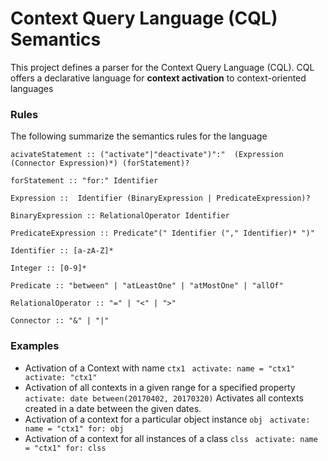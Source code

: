 # Context Query Language (CQL) Semantics #

This project defines a parser for the Context Query Language (CQL). CQL offers a declarative language for __context activation__ to context-oriented languages


### Rules
The following summarize the semantics rules for the language
~~~~
acivateStatement :: ("activate"|"deactivate")":"  (Expression (Connector Expression)*) (forStatement)?

forStatement :: "for:" Identifier

Expression ::  Identifier (BinaryExpression | PredicateExpression)?

BinaryExpression :: RelationalOperator Identifier

PredicateExpression :: Predicate"(" Identifier ("," Identifier)* ")"

Identifier :: [a-zA-Z]*

Integer :: [0-9]*

Predicate :: "between" | "atLeastOne" | "atMostOne" | "allOf"

RelationalOperator :: "=" | "<" | ">"

Connector :: "&" | "|"  
~~~~


### Examples

- Activation of a Context with name `ctx1`
` activate: name = "ctx1"`
` activate: "ctx1"`
- Activation of all contexts in a given range for a specified property
`activate: date between(20170402, 20170320)`
Activates all contexts created in a date between the given dates.
- Activation of a context for a particular object instance `obj`
` activate: name = "ctx1" for: obj`
- Activation of a context for all instances of a class `clss`
` activate: name = "ctx1" for: clss`
